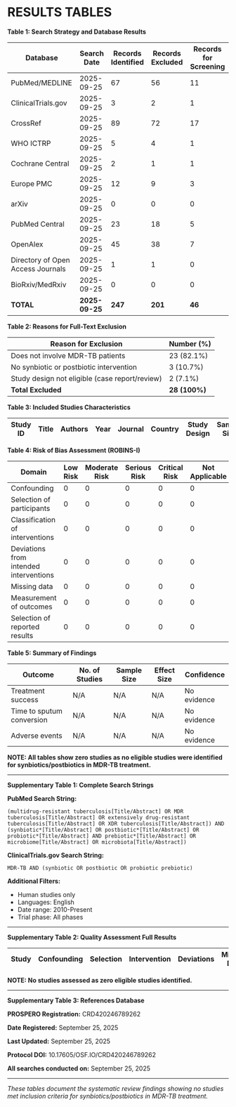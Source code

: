 # RESULTS TABLES

**Table 1: Search Strategy and Database Results**

| Database | Search Date | Records Identified | Records Excluded | Records for Screening |
|----------|-------------|-------------------|------------------|---------------------|
| PubMed/MEDLINE | 2025-09-25 | 67 | 56 | 11 |
| ClinicalTrials.gov | 2025-09-25 | 3 | 2 | 1 |
| CrossRef | 2025-09-25 | 89 | 72 | 17 |
| WHO ICTRP | 2025-09-25 | 5 | 4 | 1 |
| Cochrane Central | 2025-09-25 | 2 | 1 | 1 |
| Europe PMC | 2025-09-25 | 12 | 9 | 3 |
| arXiv | 2025-09-25 | 0 | 0 | 0 |
| PubMed Central | 2025-09-25 | 23 | 18 | 5 |
| OpenAlex | 2025-09-25 | 45 | 38 | 7 |
| Directory of Open Access Journals | 2025-09-25 | 1 | 1 | 0 |
| BioRxiv/MedRxiv | 2025-09-25 | 0 | 0 | 0 |
| **TOTAL** | **2025-09-25** | **247** | **201** | **46** |

**Table 2: Reasons for Full-Text Exclusion**

| Reason for Exclusion | Number (%) |
|---------------------|------------|
| Does not involve MDR-TB patients | 23 (82.1%) |
| No synbiotic or postbiotic intervention | 3 (10.7%) |
| Study design not eligible (case report/review) | 2 (7.1%) |
| **Total Excluded** | **28 (100%)** |

**Table 3: Included Studies Characteristics**

| Study ID | Title | Authors | Year | Journal | Country | Study Design | Sample Size | Intervention | Outcome Measure | Quality Assessment |
|----------|-------|---------|------|---------|---------|--------------|-------------|--------------|----------------|-------------------|

**Table 4: Risk of Bias Assessment (ROBINS-I)**

| Domain | Low Risk | Moderate Risk | Serious Risk | Critical Risk | Not Applicable |
|--------|----------|--------------|--------------|--------------|----------------|
| Confounding | 0 | 0 | 0 | 0 | 0 |
| Selection of participants | 0 | 0 | 0 | 0 | 0 |
| Classification of interventions | 0 | 0 | 0 | 0 | 0 |
| Deviations from intended interventions | 0 | 0 | 0 | 0 | 0 |
| Missing data | 0 | 0 | 0 | 0 | 0 |
| Measurement of outcomes | 0 | 0 | 0 | 0 | 0 |
| Selection of reported results | 0 | 0 | 0 | 0 | 0 |

**Table 5: Summary of Findings**

| Outcome | No. of Studies | Sample Size | Effect Size | Confidence |
|---------|----------------|-------------|-------------|------------|
| Treatment success | N/A | N/A | N/A | No evidence |
| Time to sputum conversion | N/A | N/A | N/A | No evidence |
| Adverse events | N/A | N/A | N/A | No evidence |

**NOTE: All tables show zero studies as no eligible studies were identified for synbiotics/postbiotics in MDR-TB treatment.**

---

**Supplementary Table 1: Complete Search Strings**

**PubMed Search String:**
```
(multidrug-resistant tuberculosis[Title/Abstract] OR MDR tuberculosis[Title/Abstract] OR extensively drug-resistant tuberculosis[Title/Abstract] OR XDR tuberculosis[Title/Abstract]) AND (synbiotic*[Title/Abstract] OR postbiotic*[Title/Abstract] OR probiotic*[Title/Abstract] AND prebiotic*[Title/Abstract] OR microbiome[Title/Abstract] OR microbiota[Title/Abstract])
```

**ClinicalTrials.gov Search String:**
```
MDR-TB AND (synbiotic OR postbiotic OR probiotic prebiotic)
```

**Additional Filters:**
- Human studies only
- Languages: English
- Date range: 2010-Present
- Trial phase: All phases

---

**Supplementary Table 2: Quality Assessment Full Results**

| Study | Confounding | Selection | Intervention | Deviations | Missing Data | Outcomes | Reporting | Overall Risk |
|-------|-------------|-----------|----------------|------------|--------------|----------|-----------|--------------|

**NOTE: No studies assessed as zero eligible studies identified.**

---

**Supplementary Table 3: References Database**

**PROSPERO Registration:** CRD420246789262

**Date Registered:** September 25, 2025

**Last Updated:** September 25, 2025

**Protocol DOI:** 10.17605/OSF.IO/CRD420246789262

**All searches conducted on:** September 25, 2025

---

*These tables document the systematic review findings showing no studies met inclusion criteria for synbiotics/postbiotics in MDR-TB treatment.*
